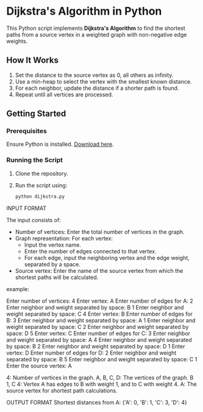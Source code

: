 # Dijkstra's Algorithm in Python

This Python script implements **Dijkstra's Algorithm** to find the shortest paths from a source vertex in a weighted graph with non-negative edge weights.

## How It Works

1. Set the distance to the source vertex as 0, all others as infinity.
2. Use a min-heap to select the vertex with the smallest known distance.
3. For each neighbor, update the distance if a shorter path is found.
4. Repeat until all vertices are processed.

## Getting Started

### Prerequisites

Ensure Python is installed. [Download here](https://www.python.org/downloads/).

### Running the Script

1. Clone the repository.
2. Run the script using:

   ```bash
   python dijkstra.py
   
INPUT FORMAT

The input consists of:

* Number of vertices: Enter the total number of vertices in the graph.
* Graph representation:
      For each vertex:
    * Input the vertex name.
    * Enter the number of edges connected to that vertex.
    * For each edge, input the neighboring vertex and the edge weight, separated by a space.
* Source vertex: Enter the name of the source vertex from which the shortest paths will be calculated.

example: 

Enter number of vertices: 4
Enter vertex: A
Enter number of edges for A: 2
Enter neighbor and weight separated by space: B 1
Enter neighbor and weight separated by space: C 4
Enter vertex: B
Enter number of edges for B: 3
Enter neighbor and weight separated by space: A 1
Enter neighbor and weight separated by space: C 2
Enter neighbor and weight separated by space: D 5
Enter vertex: C
Enter number of edges for C: 3
Enter neighbor and weight separated by space: A 4
Enter neighbor and weight separated by space: B 2
Enter neighbor and weight separated by space: D 1
Enter vertex: D
Enter number of edges for D: 2
Enter neighbor and weight separated by space: B 5
Enter neighbor and weight separated by space: C 1
Enter the source vertex: A


4: Number of vertices in the graph.
A, B, C, D: The vertices of the graph.
B 1, C 4: Vertex A has edges to B with weight 1, and to C with weight 4.
A: The source vertex for shortest path calculations.

OUTPUT FORMAT
Shortest distances from A: {'A': 0, 'B': 1, 'C': 3, 'D': 4}
